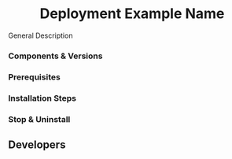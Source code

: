 <h1 align="center">
Deployment Example Name
</h1>

General Description

### Components & Versions


### Prerequisites


### Installation Steps


### Stop & Uninstall


## Developers






